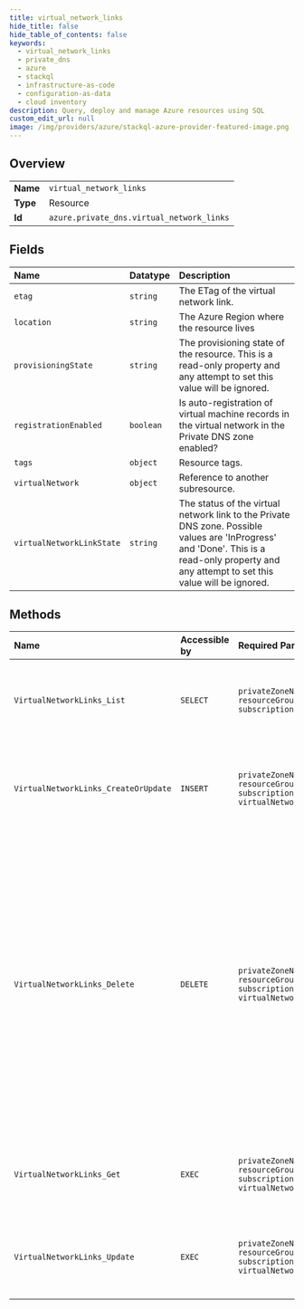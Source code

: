 ```yaml
---
title: virtual_network_links
hide_title: false
hide_table_of_contents: false
keywords:
  - virtual_network_links
  - private_dns
  - azure    
  - stackql
  - infrastructure-as-code
  - configuration-as-data
  - cloud inventory
description: Query, deploy and manage Azure resources using SQL
custom_edit_url: null
image: /img/providers/azure/stackql-azure-provider-featured-image.png
---
```

  
    

## Overview
<table><tbody>
<tr><td><b>Name</b></td><td><code>virtual_network_links</code></td></tr>
<tr><td><b>Type</b></td><td>Resource</td></tr>
<tr><td><b>Id</b></td><td><code>azure.private_dns.virtual_network_links</code></td></tr>
</tbody></table>

## Fields
| Name | Datatype | Description |
|:-----|:---------|:------------|
| `etag` | `string` | The ETag of the virtual network link. |
| `location` | `string` | The Azure Region where the resource lives |
| `provisioningState` | `string` | The provisioning state of the resource. This is a read-only property and any attempt to set this value will be ignored. |
| `registrationEnabled` | `boolean` | Is auto-registration of virtual machine records in the virtual network in the Private DNS zone enabled? |
| `tags` | `object` | Resource tags. |
| `virtualNetwork` | `object` | Reference to another subresource. |
| `virtualNetworkLinkState` | `string` | The status of the virtual network link to the Private DNS zone. Possible values are 'InProgress' and 'Done'. This is a read-only property and any attempt to set this value will be ignored. |
## Methods
| Name | Accessible by | Required Params | Description |
|:-----|:--------------|:----------------|:------------|
| `VirtualNetworkLinks_List` | `SELECT` | `privateZoneName, resourceGroupName, subscriptionId` | Lists the virtual network links to the specified Private DNS zone. |
| `VirtualNetworkLinks_CreateOrUpdate` | `INSERT` | `privateZoneName, resourceGroupName, subscriptionId, virtualNetworkLinkName` | Creates or updates a virtual network link to the specified Private DNS zone. |
| `VirtualNetworkLinks_Delete` | `DELETE` | `privateZoneName, resourceGroupName, subscriptionId, virtualNetworkLinkName` | Deletes a virtual network link to the specified Private DNS zone. WARNING: In case of a registration virtual network, all auto-registered DNS records in the zone for the virtual network will also be deleted. This operation cannot be undone. |
| `VirtualNetworkLinks_Get` | `EXEC` | `privateZoneName, resourceGroupName, subscriptionId, virtualNetworkLinkName` | Gets a virtual network link to the specified Private DNS zone. |
| `VirtualNetworkLinks_Update` | `EXEC` | `privateZoneName, resourceGroupName, subscriptionId, virtualNetworkLinkName` | Updates a virtual network link to the specified Private DNS zone. |
